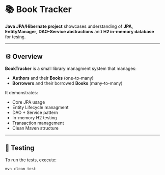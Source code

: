 # 📚 Book Tracker

**Java JPA/Hibernate project** showcases understanding of **JPA**, **EntityManager**, **DAO-Service abstractions** and **H2 in-memory database** for tesing.

---

## ⚙️ Overview

**BookTracker** is a small library managment system that manages:
- **Authors** and their **Books** (one-to-many)
- **Borrowers** and their borrowed **Books** (many-to-many)

It demonstrates:
- Core JPA usage
- Entity Lifecycle managment
- DAO + Service pattern
- In-memory H2 testing
- Transaction management
- Clean Maven structure

---

## 🧰 Testing

To run the tests, execute:

```bash
mvn clean test
